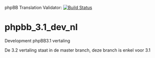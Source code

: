 phpBB Translation Validator: [![Build Status](https://travis-ci.org/phpbb-nl-vertaling/phpbb_nl.svg?branch=master)](https://travis-ci.org/phpbb-nl-vertaling/phpbb_nl)

phpbb_3.1_dev_nl
================

Development phpBB3.1 vertaling

De 3.2 vertaling staat in de master branch, deze branch is enkel voor 3.1
